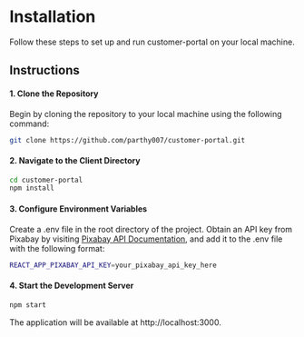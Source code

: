 # Installation

Follow these steps to set up and run customer-portal on your local machine.

## Instructions

#### 1. Clone the Repository

Begin by cloning the repository to your local machine using the following command:
  ```sh
  git clone https://github.com/parthy007/customer-portal.git
  ```

#### 2. Navigate to the Client Directory
  ```sh
  cd customer-portal
  npm install
  ```

#### 3. Configure Environment Variables

Create a .env file in the root directory of the project. Obtain an API key from Pixabay by visiting [Pixabay API Documentation](https://pixabay.com/api/docs/ "Pixabay API Documentation"), and add it to the .env file with the following format:
  ```sh
  REACT_APP_PIXABAY_API_KEY=your_pixabay_api_key_here
  ```

#### 4. Start the Development Server
  ```sh
  npm start
  ```
The application will be available at http://localhost:3000.

